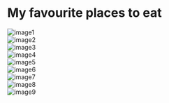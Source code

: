 # My favourite places to eat

<div class="grid-container">
  <div class="grid-item">
    <img src="image1.jpg" alt="image1">
  </div>
  <div class="grid-item">
    <img src="image2.jpg" alt="image2">
  </div>
  <div class="grid-item">
    <img src="image3.jpg" alt="image3">
  </div>
  <div class="grid-item">
    <img src="image4.jpg" alt="image4">
  </div>
  <div class="grid-item">
    <img src="image5.jpg" alt="image5">
  </div>
  <div class="grid-item">
    <img src="image6.jpg" alt="image6">
  </div>
  <div class="grid-item">
    <img src="image7.jpg" alt="image7">
  </div>
  <div class="grid-item">
    <img src="image8.jpg" alt="image8">
  </div>
  <div class="grid-item">
    <img src="image9.jpg" alt="image9">
  </div>
</div>

